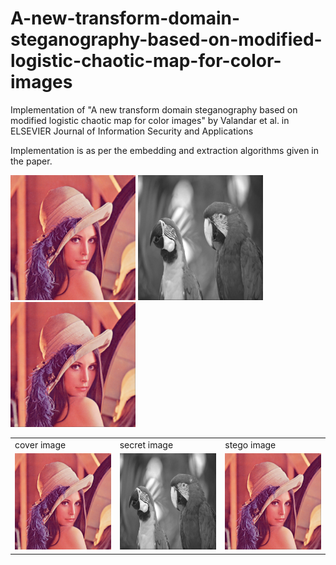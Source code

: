# A-new-transform-domain-steganography-based-on-modified-logistic-chaotic-map-for-color-images

Implementation of "A new transform domain steganography based on modified logistic
chaotic map for color images" by Valandar et al. in ELSEVIER Journal of Information Security and Applications

Implementation is as per the embedding and extraction algorithms given in the paper.

<p float="left">
  <img src="/lena.png" title="cover image" width="200"/>
  <img src="/parrots.png" title="secret image" width="200" /> 
  <img src="/stego.png" title="stego image" width="200" />
</p>

<table>
  <tr>
    <td>cover image</td>
     <td>secret image</td>
     <td>stego image</td>
  </tr>
  <tr>
    <td valign="top"><img src="lena.png"></td>
    <td valign="top"><img src="parrots.png"></td>
    <td valign="top"><img src="stego.png"></td>
  </tr>
 </table>
